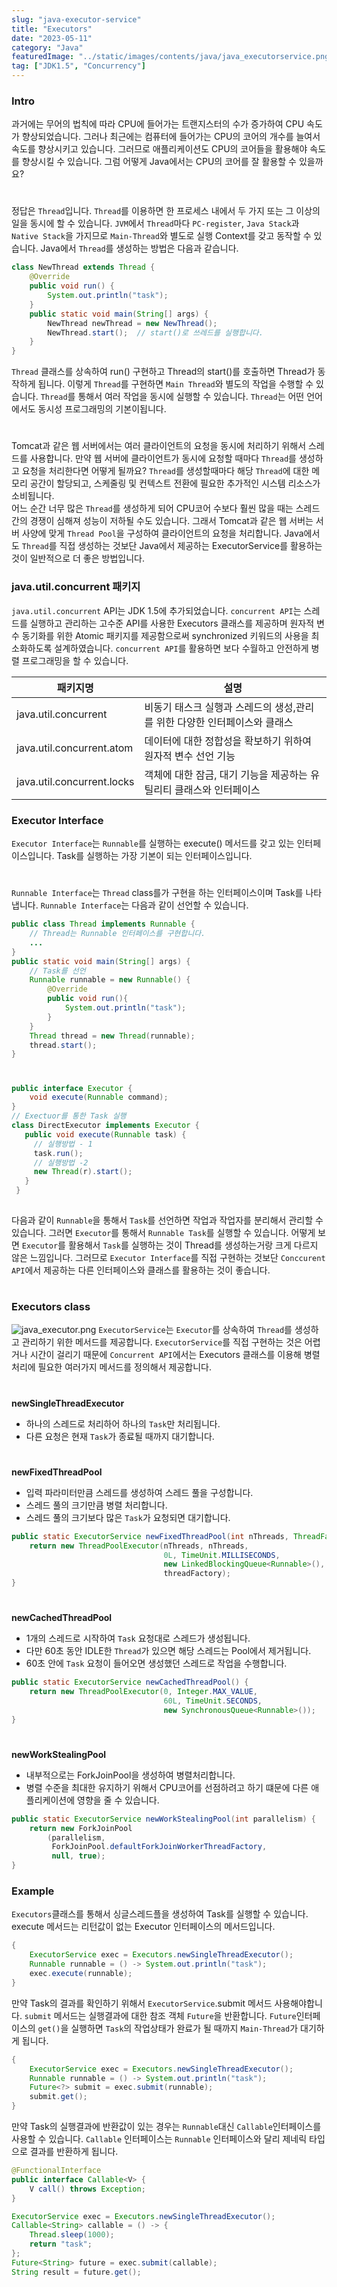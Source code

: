 ```yaml
---
slug: "java-executor-service"
title: "Executors"
date: "2023-05-11"
category: "Java"
featuredImage: "../static/images/contents/java/java_executorservice.png"
tag: ["JDK1.5", "Concurrency"]
---
```


### Intro

과거에는 무어의 법칙에 따라 CPU에 들어가는 트랜지스터의 수가 증가하여 CPU 속도가 향상되었습니다. 그러나 최근에는 컴퓨터에 들어가는 CPU의 코어의 개수를 늘여서 속도를 향상시키고 있습니다. 그러므로
애플리케이션도 CPU의 코어들을 활용해야 속도를 향상시킬 수 있습니다. 그럼 어떻게 Java에서는 CPU의 코어를 잘 활용할 수 있을까요?

#  

정답은 `Thread`입니다. `Thread`를 이용하면 한 프로세스 내에서 두 가지 또는 그 이상의 일을 동시에 할 수 있습니다.
`JVM`에서 `Thread`마다 `PC-register`, `Java Stack`과 `Native Stack`을 가지므로 `Main-Thread`와 별도로 실행 Context를 갖고 동작할 수 있습니다.
Java에서 `Thread`를 생성하는 방법은 다음과 같습니다.

```java
class NewThread extends Thread {
    @Override
	public void run() {
		System.out.println("task");
	}
	public static void main(String[] args) {
        NewThread newThread = new NewThread();
        NewThread.start();  // start()로 쓰레드를 실행합니다.
    }
}
```

`Thread` 클래스를 상속하여 run() 구현하고 Thread의 start()를 호출하면 Thread가 동작하게 됩니다. 이렇게 `Thread`를 구현하면 `Main Thread`와 별도의 작업을 수행할 수
있습니다.
`Thread`를 통해서 여러 작업을 동시에 실행할 수 있습니다. `Thread`는 어떤 언어에서도 동시성 프로그래밍의 기본이됩니다.

#  

Tomcat과 같은 웹 서버에서는 여러 클라이언트의 요청을 동시에 처리하기 위해서 스레드를 사용합니다. 만약 웹 서버에 클라이언트가 동시에 요청할 때마다 `Thread`를 생성하고 요청을 처리한다면 어떻게 될까요?
`Thread`를 생성할때마다 해당 `Thread`에 대한 메모리 공간이 할당되고, 스케줄링 및 컨텍스트 전환에 필요한 추가적인 시스템 리소스가 소비됩니다.   
어느 순간 너무 많은 `Thread`를 생성하게 되어 CPU코어 수보다 훨씬 많을 때는 스레드 간의 경쟁이 심해져 성능이 저하될 수도 있습니다. 그래서 Tomcat과 같은 웹 서버는 서버 사양에
맞게 `Thread Pool`을 구성하여 클라이언트의 요청을 처리합니다. Java에서도 `Thread`를 직접 생성하는 것보단 Java에서 제공하는 ExecutorService를 활용하는 것이 일반적으로 더 좋은
방법입니다.

### java.util.concurrent 패키지

`java.util.concurrent` API는 JDK 1.5에 추가되었습니다.
`concurrent API`는 스레드를 실행하고 관리하는 고수준 API를 사용한 Executors 클래스를 제공하며 원자적 변수 동기화를 위한 Atomic 패키지를 제공함으로써 synchronized 키워드의
사용을 최소화하도록 설계하였습니다.
`concurrent API`를 활용하면 보다 수월하고 안전하게 병렬 프로그래밍을 할 수 있습니다.

<div class="tableWrapper">

| 패키지명                       | 설명                                        | 
|----------------------------|-------------------------------------------|
| java.util.concurrent       | 비동기 태스크 실행과 스레드의 생성,관리를 위한 다양한 인터페이스와 클래스 |
| java.util.concurrent.atom  | 데이터에 대한 정합성을 확보하기 위하여 원자적 변수 선언 기능    |
| java.util.concurrent.locks | 객체에 대한 잠금, 대기 기능을 제공하는 유틸리티 클래스와 인터페이스    |

</div>

### Executor Interface
`Executor Interface`는 `Runnable`를 실행하는 execute() 메서드를 갖고 있는 인터페이스입니다.
Task를 실행하는 가장 기본이 되는 인터페이스입니다.
# 
`Runnable Interface`는 `Thread` class를가 구현을 하는 인터페이스이며 Task를 나타냅니다.
`Runnable Interface`는 다음과 같이 선언할 수 있습니다.
```java
public class Thread implements Runnable { 
    // Thread는 Runnable 인터페이스를 구현합니다.
    ...
}
public static void main(String[] args) {
    // Task를 선언
    Runnable runnable = new Runnable() {
        @Override
        public void run(){
            System.out.println("task");
        }
    }
    Thread thread = new Thread(runnable);
    thread.start();
}
```
# 
```java
public interface Executor {
    void execute(Runnable command);
}
// Exectuor를 통한 Task 실행
class DirectExecutor implements Executor {
   public void execute(Runnable task) {
     // 실행방법 - 1
     task.run();
     // 실행방법 -2 
     new Thread(r).start();
   }
 }
    
```
다음과 같이 `Runnable`을 통해서 `Task`를 선언하면 작업과 작업자를 분리해서 관리할 수 있습니다.
그러면 `Executor`를 통해서 `Runnable Task`를 실행할 수 있습니다. 어떻게 보면 `Executor`를 활용해서 `Task`를 실행하는 것이 Thread를 생성하는거랑 크게 다르지 않은 느낌입니다. 
그러므로 `Executor Interface`를 직접 구현하는 것보단 `Conccurent API`에서 제공하는 다른 인터페이스와
클래스를 활용하는 것이 좋습니다.
# 

### Executors class
![java_executor.png](../static/images/contents/java/java_executor.png)
`ExecutorService`는 `Executor`를 상속하여 `Thread`를 생성하고 관리하기 위한 메서드를 제공합니다.
`ExecutorService`를 직접 구현하는 것은 어렵거나 시간이 걸리기 때문에 
`Concurrent API`에서는 Executors 클래스를 이용해 병렬 처리에 필요한 여러가지 메서드를 정의해서 제공합니다.
# 
**newSingleThreadExecutor**
- 하나의 스레드로 처리하어 하나의 `Task`만 처리됩니다.
- 다른 요청은 현재 `Task`가 종료될 때까지 대기합니다.
# 
**newFixedThreadPool**
- 입력 파라미터만큼 스레드를 생성하여 스레드 풀을 구성합니다. 
- 스레드 풀의 크기만큼 병렬 처리합니다.
- 스레드 풀의 크기보다 많은 `Task`가 요청되면 대기합니다.
```java
public static ExecutorService newFixedThreadPool(int nThreads, ThreadFactory threadFactory) {
    return new ThreadPoolExecutor(nThreads, nThreads,
                                  0L, TimeUnit.MILLISECONDS,
                                  new LinkedBlockingQueue<Runnable>(),
                                  threadFactory);
}
```
#
**newCachedThreadPool**
- 1개의 스레드로 시작하여 `Task` 요청대로 스레드가 생성됩니다.
- 다만 60초 동안 IDLE한 `Thread`가 있으면 해당 스레드는 Pool에서 제거됩니다.
- 60초 안에 `Task` 요청이 들어오면 생성했던 스레드로 작업을 수행합니다.
```java
public static ExecutorService newCachedThreadPool() {
    return new ThreadPoolExecutor(0, Integer.MAX_VALUE,
                                  60L, TimeUnit.SECONDS,
                                  new SynchronousQueue<Runnable>());
} 
```
# 
**newWorkStealingPool**
- 내부적으로는 ForkJoinPool을 생성하여 병렬처리합니다.
- 병렬 수준을 최대한 유지하기 위해서 CPU코어를 선점하려고 하기 떄문에 다른 애플리케이션에 영향을 줄 수 있습니다. 
```java
public static ExecutorService newWorkStealingPool(int parallelism) {
    return new ForkJoinPool
        (parallelism,
         ForkJoinPool.defaultForkJoinWorkerThreadFactory,
         null, true);
}
```

### Example
`Executors`클래스를 통해서 싱글스레드플을 생성하여 Task를 실행할 수 있습니다.
execute 메서드는 리턴값이 없는 Executor 인터페이스의 메서드입니다.
```java
{
    ExecutorService exec = Executors.newSingleThreadExecutor();
    Runnable runnable = () -> System.out.println("task");
    exec.execute(runnable);
}
```
만약 Task의 결과를 확인하기 위해서 `ExecutorService`.submit 메서드 사용해야합니다.
`submit` 메서드는 실행결과에 대한 참조 객체 `Future`을 반환합니다.
`Future`인터페이스의 `get()`을 실행하면 `Task`의 작업상태가 완료가 될 때까지 `Main-Thread`가 대기하게 됩니다.

```java
{
    ExecutorService exec = Executors.newSingleThreadExecutor();
    Runnable runnable = () -> System.out.println("task");
    Future<?> submit = exec.submit(runnable);
    submit.get(); 
}
```

만약 Task의 실행결과에 반환값이 있는 경우는 `Runnable`대신 `Callable`인터페이스를 사용할 수 있습니다.
`Callable` 인터페이스는 `Runnable` 인터페이스와 달리 제네릭 타입으로 결과를 반환하게 됩니다.

```java
@FunctionalInterface
public interface Callable<V> {
    V call() throws Exception;
}

ExecutorService exec = Executors.newSingleThreadExecutor();
Callable<String> callable = () -> {
    Thread.sleep(1000);
    return "task";
};
Future<String> future = exec.submit(callable);
String result = future.get();

```